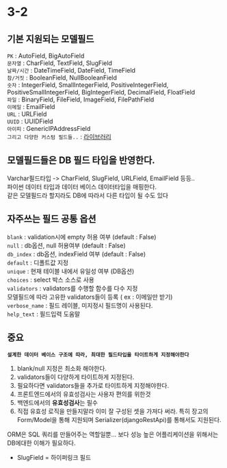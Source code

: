 # 3-2

## 기본 지원되는 모델필드

`PK` : AutoField, BigAutoField  
`문자열` : CharField, TextField, SlugField  
`날짜/시간` : DateTimeField, DateField, TimeField  
`참/거짓` : BooleanField, NullBooleanField  
`숫자` : IntegerField, SmallIntegerField, PositiveIntegerField, PositiveSmallIntegerField, BigIntegerField, DecimalField, FloatField  
`파일` : BinaryField, FileField, ImageField, FilePathField  
`이메일` : EmailField  
`URL` : URLField  
`UUID` : UUIDField  
`아이피` : GenericIPAddressField  
`그리고 다양한 커스텀 필드들..` : [라이브러리](https://django-model-utils.readthedocs.io/en/latest/index.html)

## 모델필드들은 DB 필드 타입을 반영한다.

Varchar필드타입 -> CharField, SlugField, URLField, EmailField 등등..  
파이썬 데이터 타입과 데이터 베이스 데이터타입을 매핑한다.  
같은 모델필드라 할지라도 DB에 따라서 다른 타입이 될 수도 있다

## 자주쓰는 필드 공통 옵션

`blank` : validation시에 empty 허용 여부 (default : False)  
`null` : db옵션, null 허용여부 (default : False)  
`db_index` : db옵션, indexField 여부 (default : False)  
`default` : 디폴트값 지정  
`unique` : 현재 테이블 내에서 유일성 여부 (DB옵션)  
`choices` : select 박스 소스로 사용  
`validators` : validators를 수행할 함수를 다수 지정  
모델필드에 따라 고유한 validators들이 등록 ( ex : 이메일만 받기)  
`verbose_name` : 필드 레이블, 미지정시 필드명이 사용된다.  
`help_text` : 필드입력 도움말

## 중요

**`설계한 데이터 베이스 구조에 따라, 최대한 필드타입을 타이트하게 지정해야한다`**

1. blank/null 지정은 최소화 해야한다.
2. validators들이 다양하게 타이트하게 지정된다.
3. 필요하다면 validators들을 추가로 타이트하게 지정해야한다.
4. 프론트엔드에서의 유효성검사는 사용자 편의를 위한것
5. 백엔드에서의 **유효성검사**는 필수
6. 직접 유효성 로직을 만들지말라 이미 잘 구성된 셋을 가져다 써라. 특히 장고의 Form/Model을 통해 지원되며 Serializer(djangoRestApi)를 통해서도 지원된다.

ORM은 SQL 쿼리를 만들어주는 역할일뿐... 보다 성능 높은 어플리케이션을 위해서는 DB에대한 이해가 필요하다.

- SlugField = 하이퍼링크 필드
